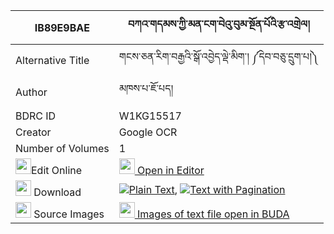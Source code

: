 |IB89E9BAE|བཀའ་གདམས་ཀྱི་མན་ངག་བེའུ་བུམ་སྔོན་པོའི་རྩ་འགྲེལ། 
| --- | --- 
|Alternative Title |གངས་ཅན་རིག་བརྒྱའི་སྒོ་འབྱེད་ལྡེ་མིག་། ༼དེབ་བཅུ་དྲུག་པ།༽
|Author| མཁས་པ་ཇོ་པད།
|BDRC ID | W1KG15517
|Creator | Google OCR
|Number of Volumes| 1
|<img width="25" src="https://img.icons8.com/color/25/000000/edit-property.png">Edit Online| [<img width="25" src="https://avatars.githubusercontent.com/u/45091458?s=200&v=4"> Open in Editor](http://editor.openpecha.org/IB89E9BAE)
|<img width="25" src="https://img.icons8.com/fluent/48/000000/download-2.png"/>  Download | [![](https://img.icons8.com/color/20/000000/txt.png)Plain Text](https://github.com/Openpecha/IB89E9BAE/releases/download/v1/ka_dam_kyi_mengak_be'ubum_ngon_plain_IB89E9BAE.zip), [![](https://img.icons8.com/color/20/000000/txt.png)Text with Pagination](https://github.com/Openpecha/IB89E9BAE/releases/download/v1/ka_dam_kyi_mengak_be'ubum_ngon_pages_IB89E9BAE.zip)
|<img width="25" src="https://img.icons8.com/plasticine/100/000000/pictures-folder.png"/>  Source Images | [<img width="25" src="https://library.bdrc.io/icons/BUDA-small.svg"> Images of text file open in BUDA](https://library.bdrc.io/show/bdr:W1KG15517)